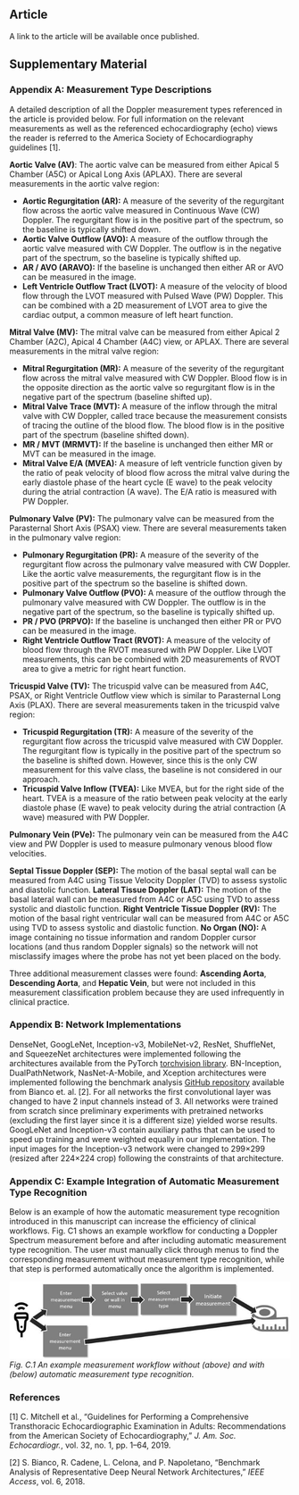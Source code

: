 ## Article

A link to the article will be available once published. 

## Supplementary Material


### Appendix A: Measurement Type Descriptions

A detailed description of all the Doppler measurement types referenced in the article is provided below. For full 
information on the relevant measurements as well as the referenced echocardiography (echo) views the reader is referred 
to the America Society of Echocardiography guidelines [1]. 

**Aortic Valve (AV)**: The aortic valve can be measured from either Apical 5 Chamber (A5C) or Apical Long Axis (APLAX). 
There are several measurements in the aortic valve region:

- **Aortic Regurgitation (AR):**  A measure of the severity of the regurgitant flow across the aortic valve measured in 
Continuous Wave (CW) Doppler. The regurgitant flow is in the positive part of the spectrum, so the baseline is typically shifted down. 
- **Aortic Valve Outflow (AVO):**  A measure of the outflow through the aortic valve measured with CW Doppler.  The 
outflow is in the negative part of the spectrum, so the baseline is typically shifted up. 
- **AR / AVO (ARAVO):** If the baseline is unchanged then either AR or AVO can be measured in the image.
- **Left Ventricle Outflow Tract (LVOT):** A measure of the velocity of blood flow through the LVOT measured with 
Pulsed Wave (PW) Doppler. This can be combined with a 2D measurement of LVOT area to give the cardiac output, a common 
measure of left heart function.

**Mitral Valve (MV):** The mitral valve can be measured from either Apical 2 Chamber (A2C), Apical 4 Chamber (A4C) view, 
or APLAX. There are several measurements in the mitral valve region:
- **Mitral Regurgitation (MR):** A measure of the severity of the regurgitant flow across the mitral valve measured 
with CW Doppler. Blood flow is in the opposite direction as the aortic valve so regurgitant flow is in the negative part 
of the spectrum (baseline shifted up).
- **Mitral Valve Trace (MVT):** A measure of the inflow through the mitral valve with CW Doppler, called trace because 
the measurement consists of tracing the outline of the blood flow. The blood flow is in the positive part of the spectrum 
(baseline shifted down). 
- **MR / MVT (MRMVT):** If the baseline is unchanged then either MR or MVT can be measured in the image. 
- **Mitral Valve E/A (MVEA):** A measure of left ventricle function given by the ratio of peak velocity of blood flow 
across the mitral valve during the early diastole phase of the heart cycle (E wave) to the peak velocity during the 
atrial contraction (A wave). The E/A ratio is measured with PW Doppler.

**Pulmonary Valve (PV):** The pulmonary valve can be measured from the Parasternal Short Axis (PSAX) view. There are 
several measurements taken in the pulmonary valve region:
- **Pulmonary Regurgitation (PR):** A measure of the severity of the regurgitant flow across the pulmonary valve 
measured with CW Doppler. Like the aortic valve measurements, the regurgitant flow is in the positive part of the 
spectrum so the baseline is shifted down. 
- **Pulmonary Valve Outflow (PVO):** A measure of the outflow through the pulmonary valve measured with CW Doppler. 
The outflow is in the negative part of the spectrum, so the baseline is typically shifted up. 
- **PR / PVO (PRPVO):** If the baseline is unchanged then either PR or PVO can be measured in the image. 
- **Right Ventricle Outflow Tract (RVOT):** A measure of the velocity of blood flow through the RVOT measured with PW 
Doppler. Like LVOT measurements, this can be combined with 2D measurements of RVOT area to give a metric for right heart function.

**Tricuspid Valve (TV):** The tricuspid valve can be measured from A4C, PSAX, or Right Ventricle Outflow view which is 
similar to Parasternal Long Axis (PLAX). There are several measurements taken in the tricuspid valve region:
- **Tricuspid Regurgitation (TR):** A measure of the severity of the regurgitant flow across the tricuspid valve 
measured with CW Doppler. The regurgitant flow is typically in the positive part of the spectrum so the baseline is 
shifted down. However, since this is the only CW measurement for this valve class, the baseline is not considered in our approach. 
- **Tricuspid Valve Inflow (TVEA):** Like MVEA, but for the right side of the heart. TVEA is a measure of the ratio 
between peak velocity at the early diastole phase (E wave) to peak velocity during the atrial contraction (A wave) 
measured with PW Doppler. 

**Pulmonary Vein (PVe):** The pulmonary vein can be measured from the A4C view and PW Doppler is used to measure 
pulmonary venous blood flow velocities.

**Septal Tissue Doppler (SEP):** The motion of the basal septal wall can be measured from A4C using Tissue Velocity 
Doppler (TVD) to assess systolic and diastolic function.
**Lateral Tissue Doppler (LAT):** The motion of the basal lateral wall can be measured from A4C or A5C using TVD to 
assess systolic and diastolic function.
**Right Ventricle Tissue Doppler (RV):** The motion of the basal right ventricular wall can be measured from A4C or A5C 
using TVD to assess systolic and diastolic function.
**No Organ (NO):** A image containing no tissue information and random Doppler cursor locations (and thus random 
Doppler signals) so the network will not misclassify images where the probe has not yet been placed on the body. 

Three additional measurement classes were found: **Ascending Aorta**, **Descending Aorta**, and **Hepatic Vein**, but 
were not included in this measurement classification problem because they are used infrequently in clinical practice.

### Appendix B: Network Implementations

DenseNet, GoogLeNet, Inception-v3, MobileNet-v2, ResNet, ShuffleNet, and SqueezeNet architectures were implemented 
following the architectures available from the PyTorch [torchvision library](https://pytorch.org/docs/stable/torchvision/models.html). 
BN-Inception, DualPathNetwork, NasNet-A-Mobile, and Xception architectures were implemented following the benchmark analysis 
[GitHub repository](https://github.com/CeLuigi/models-comparison.pytorch)
available from Bianco et. al. [2]. For all networks the first convolutional layer was changed to have 2 input channels 
instead of 3. All networks were trained from scratch since preliminary experiments with pretrained networks (excluding 
the first layer since it is a different size) yielded worse results. GoogLeNet and Inception-v3 contain auxiliary paths 
that can be used to speed up training and were weighted equally in our implementation. The input images for the 
Inception-v3 network were changed to 299×299 (resized after 224×224 crop) following the constraints of that architecture. 

### Appendix C: Example Integration of Automatic Measurement Type Recognition

Below is an example of how the automatic measurement type recognition introduced in this manuscript can increase the 
efficiency of clinical workflows. Fig. C1 shows an example workflow for conducting a Doppler Spectrum measurement 
before and after including automatic measurement type recognition. The user must manually click through menus to find 
the corresponding measurement without measurement type recognition, while that step is performed automatically once the 
algorithm is implemented.

![Example Workflow](./imgs/workflow.png)
*Fig. C.1 An example measurement workflow without (above) and with (below) automatic measurement type recognition.*



### References
[1] C. Mitchell et al., “Guidelines for Performing a Comprehensive Transthoracic Echocardiographic Examination in 
Adults: Recommendations from the American Society of Echocardiography,” *J. Am. Soc. Echocardiogr.*, vol. 32, no. 1, pp. 1–64, 2019.

[2] S. Bianco, R. Cadene, L. Celona, and P. Napoletano, “Benchmark Analysis of Representative Deep Neural Network 
Architectures,” *IEEE Access*, vol. 6, 2018.

